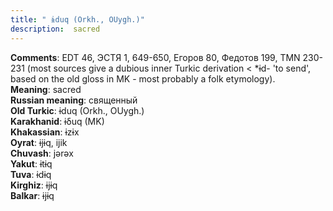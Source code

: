 ```yaml
---
title: " ɨduq (Orkh., OUygh.)"
description:  sacred
---
```


<strong>Comments</strong>:  EDT 46, ЭСТЯ 1, 649-650, Егоров 80, Федотов 199, TMN 230-231 (most sources give a dubious inner Turkic derivation < *ɨd- 'to send', based on the old gloss in MK - most probably a folk etymology).<br>
<strong>Meaning</strong>:  sacred<br>
<strong>Russian meaning</strong>:  священный<br>
<strong>Old Turkic</strong>:  ɨduq (Orkh., OUygh.)<br>
<strong>Karakhanid</strong>:  ɨδuq (MK)<br>
<strong>Khakassian</strong>:  ɨzɨx<br>
<strong>Oyrat</strong>:  ɨjɨq, ijik<br>
<strong>Chuvash</strong>:  jǝrǝx<br>
<strong>Yakut</strong>:  ɨtɨq<br>
<strong>Tuva</strong>:  ɨdɨq<br>
<strong>Kirghiz</strong>:  ɨjɨq<br>
<strong>Balkar</strong>:  ɨjɨq<br>


